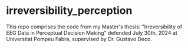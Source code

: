 # irreversibility_perception

This repo comprises the code from my Master's thesis: "Irreversibility of EEG Data in Perceptual Decision Making" defended July 30th, 2024 at Universitat Pompeu Fabra, supervised by Dr. Gustavo Deco.

